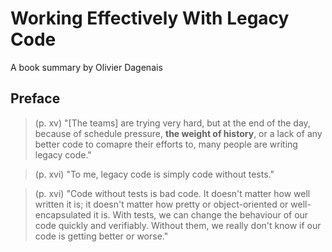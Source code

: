 Working Effectively With Legacy Code
====================================
A book summary by Olivier Dagenais

Preface
-------
> (p. xv) "[The teams] are trying very hard, but at the end of the day, because of schedule pressure, __the weight of history__, or a lack of any better code to comapre their efforts to, many people are writing legacy code."

> (p. xvi) "To me, legacy code is simply code without tests."

> (p. xvi) "Code without tests is bad code. It doesn't matter how well written it is; it doesn't matter how pretty or object-oriented or well-encapsulated it is.  With tests, we can change the behaviour of our code quickly and verifiably.  Without them, we really don't know if our code is getting better or worse."
